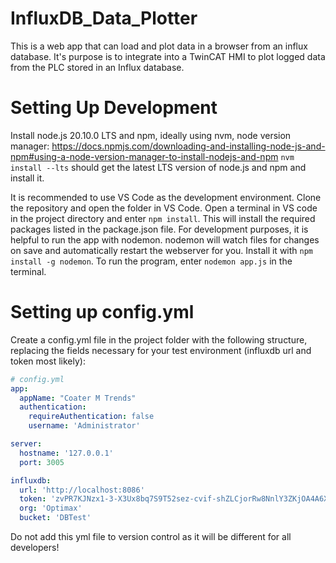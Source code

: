 # InfluxDB_Data_Plotter

This is a web app that can load and plot data in a browser from an influx database. It's purpose is to integrate into a TwinCAT HMI to plot logged data from the PLC stored in an Influx database.

# Setting Up Development
Install node.js 20.10.0 LTS and npm, ideally using nvm, node version manager: https://docs.npmjs.com/downloading-and-installing-node-js-and-npm#using-a-node-version-manager-to-install-nodejs-and-npm
`nvm install --lts` should get the latest LTS version of node.js and npm and install it. 

It is recommended to use VS Code as the development environment. Clone the repository and open the folder in VS Code. Open a terminal in VS code in the project directory and enter `npm install`. This will install the required packages listed in the package.json file. For development purposes, it is helpful to run the app with nodemon. nodemon will watch files for changes on save and automatically restart the webserver for you. Install it with `npm install -g nodemon`. To run the program, enter `nodemon app.js` in the terminal.

# Setting up config.yml
Create a config.yml file in the project folder with the following structure, replacing the fields necessary for your test environment (influxdb url and token most likely):
```yml
# config.yml
app:
  appName: "Coater M Trends"
  authentication: 
    requireAuthentication: false
    username: 'Administrator'

server:
  hostname: '127.0.0.1'
  port: 3005

influxdb:
  url: 'http://localhost:8086'
  token: 'zvPR7KJNzx1-3-X3Ux8bq7S9T52sez-cvif-shZLCjorRw8NnlY3ZKjOA4A6XjRwQC-PlrAJU7D-06kifcVVLQ=='
  org: 'Optimax'
  bucket: 'DBTest'
  ```

  Do not add this yml file to version control as it will be different for all developers!
